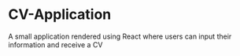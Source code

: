 # CV-Application
A small application rendered using React where users can input their information and receive a CV
